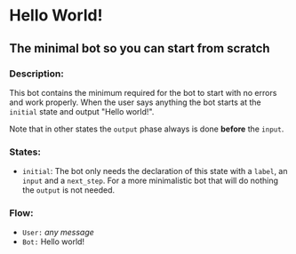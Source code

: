 # Hello World!

## The minimal bot so you can start from scratch

### Description:

This bot contains the minimum required for the bot to start with no errors and work properly.
When the user says anything the bot starts at the `initial` state and output "Hello world!".

Note that in other states the `output` phase always is done **before** the `input`.

### States:

- `initial`: The bot only needs the declaration of this state with a `label`, an `input` and a `next_step`. For a more 
minimalistic bot that will do nothing the `output` is not needed.

### Flow:

- `User:` _any message_
- `Bot:` Hello world!
